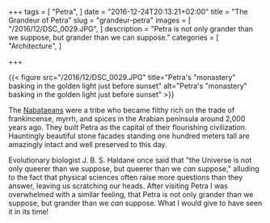 +++
tags = [
  "Petra",
]
date = "2016-12-24T20:13:21+02:00"
title = "The Grandeur of Petra"
slug = "grandeur-petra"
images = [
  "/2016/12/DSC_0029.JPG",
]
description = "Petra is not only grander than we suppose, but grander than we can suppose."
categories = [
  "Architecture",
]

+++

{{< figure src="/2016/12/DSC_0029.JPG" title="Petra's \"monastery\" basking in the golden light just before sunset" alt="Petra's \"monastery\" basking in the golden light just before sunset" >}}

The [Nabataeans](https://en.wikipedia.org/wiki/Nabataeans) were a tribe who became filthy rich on the trade of frankincense, myrrh, and spices in the Arabian peninsula around 2,000 years ago. They built Petra as the capital of their flourishing civilization. Hauntingly beautiful stone facades standing one hundred meters tall are amazingly intact and well preserved to this day.

<!--more-->

Evolutionary biologist J. B. S. Haldane once said that "the Universe is not only queerer than we suppose, but queerer than we _can_ suppose," alluding to the fact that physical sciences often raise more questions than they answer, leaving us scratching our heads. After visiting Petra I was overwhelmed with a similar feeling, that Petra is not only grander than we suppose, but grander than we _can_ suppose. What I would give to have seen it in its time!
